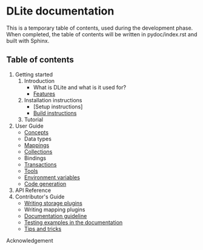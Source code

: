 DLite documentation
===================

This is a temporary table of contents, used during the development phase.
When completed, the table of contents will be written in pydoc/index.rst and built with Sphinx.

Table of contents
-----------------

1. Getting started
    1. Introduction
        * What is DLite and what is it used for?
        * [Features](features.md)
    2. Installation instructions
        * [Setup instructions]
        * [Build instructions](build_instructions.md)
    3. Tutorial
2. User Guide
    * [Concepts](concepts.md)
    * Data types
    * [Mappings](mappings.md)
    * [Collections](collections.md)
    * Bindings
    * [Transactions](transactions.md)
    * [Tools](tools.md)
    * [Environment variables](environment_variables.md)
    * [Code generation](code_generation.md)
3. API Reference
4. Contributor's Guide
    * [Writing storage plugins](storage_plugins.md)
    * Writing mapping plugins
    * [Documentation guideline](documentation_contributors.md)
    * [Testing examples in the documentation](documentation_testing.md)
    * [Tips and tricks](tips_and_tricks.md)

Acknowledgement

